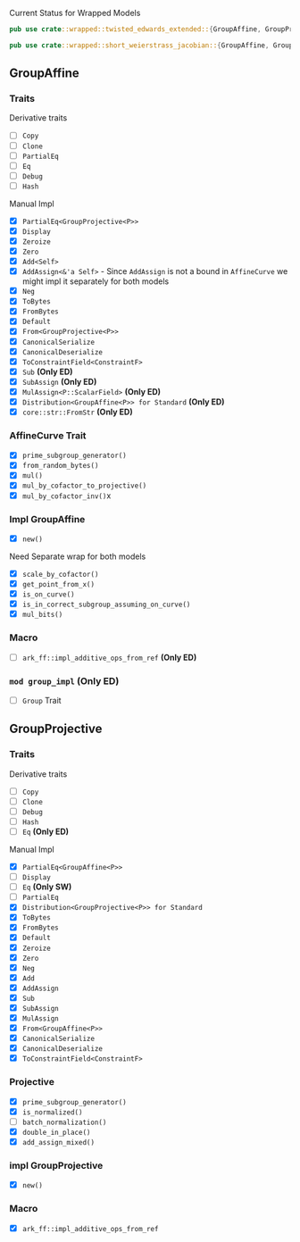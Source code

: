 Current Status for Wrapped Models

```rust
pub use crate::wrapped::twisted_edwards_extended::{GroupAffine, GroupProjective};
```
```rust
pub use crate::wrapped::short_weierstrass_jacobian::{GroupAffine, GroupProjective};
```

## GroupAffine

### Traits

Derivative traits

- [ ] `Copy`
- [ ] `Clone`
- [ ] `PartialEq`
- [ ] `Eq`
- [ ] `Debug`
- [ ] `Hash`

Manual Impl

- [x] `PartialEq<GroupProjective<P>>`
- [x] `Display`
- [x] `Zeroize`
- [x] `Zero`
- [x] `Add<Self>`
- [x] `AddAssign<&'a Self>` - Since `AddAssign` is not a bound in `AffineCurve` we might impl it separately for both models
- [x] `Neg`
- [x] `ToBytes`
- [x] `FromBytes`
- [x] `Default`
- [x] `From<GroupProjective<P>>`
- [x] `CanonicalSerialize`
- [x] `CanonicalDeserialize`
- [x] `ToConstraintField<ConstraintF>`
- [x] `Sub` **(Only ED)**
- [x] `SubAssign` **(Only ED)**
- [x] `MulAssign<P::ScalarField>` **(Only ED)**
- [x] `Distribution<GroupAffine<P>> for Standard` **(Only ED)**
- [x] `core::str::FromStr` **(Only ED)**

### AffineCurve Trait

- [x] `prime_subgroup_generator()`
- [x] `from_random_bytes()`
- [x] `mul()`
- [x] `mul_by_cofactor_to_projective()`
- [x] `mul_by_cofactor_inv()`x

### Impl GroupAffine

- [x] `new()`

Need Separate wrap for both models

- [x] `scale_by_cofactor()`
- [x] `get_point_from_x()`
- [x] `is_on_curve()`
- [x] `is_in_correct_subgroup_assuming_on_curve()`
- [x] `mul_bits()`

### Macro

- [ ] `ark_ff::impl_additive_ops_from_ref` **(Only ED)**

### `mod group_impl` **(Only ED)**

- [ ] `Group` Trait

## GroupProjective

### Traits

Derivative traits

- [ ] `Copy`
- [ ] `Clone`
- [ ] `Debug`
- [ ] `Hash`
- [ ] `Eq` **(Only ED)**

Manual Impl

- [x] `PartialEq<GroupAffine<P>>`
- [ ] `Display`
- [ ] `Eq` **(Only SW)**
- [ ] `PartialEq`
- [x] `Distribution<GroupProjective<P>> for Standard`
- [x] `ToBytes`
- [x] `FromBytes`
- [x] `Default`
- [x] `Zeroize`
- [x] `Zero`
- [x] `Neg`
- [x] `Add`
- [x] `AddAssign`
- [x] `Sub`
- [x] `SubAssign`
- [x] `MulAssign`
- [x] `From<GroupAffine<P>>`
- [x] `CanonicalSerialize`
- [x] `CanonicalDeserialize`
- [x] `ToConstraintField<ConstraintF>`

### Projective

- [x] `prime_subgroup_generator()`
- [x] `is_normalized()`
- [ ] `batch_normalization()`
- [x] `double_in_place()`
- [x] `add_assign_mixed()`

### impl GroupProjective

- [x] `new()`

### Macro

- [x] `ark_ff::impl_additive_ops_from_ref`
